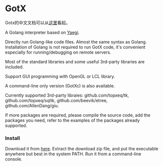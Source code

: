 # GotX

Gotx的中文文档可以从[这里](https://www.jianshu.com/p/d429a3aa0b1c)看起。

A Golang interpreter based on [Yaegi](https://github.com/containous/yaegi).

Directly run Golang-like code files. Almost the same syntax as Golang. Installation of Golang is not required to run GotX code, it's convenient especially for running/debugging on remote servers.

Most of the standard libraries and some useful 3rd-party libraries are included.

Support GUI programming with OpenGL or LCL library.

A command-line only version (GotXc) is also available.

Currently supported 3rd-party libraies: github.com/topxeq/tk, github.com/topxeq/sqltk, github.com/beevik/etree, github.com/AllenDang/giu.

If more packages are required, please compile the source code, add the packages you need, refer to the examples of the packages already supported.

### Install

Download it from [here](http://topget.org/gox.html). Extract the download zip file, and put the executable anywhere but best in the system PATH. Run it from a command-line console.

